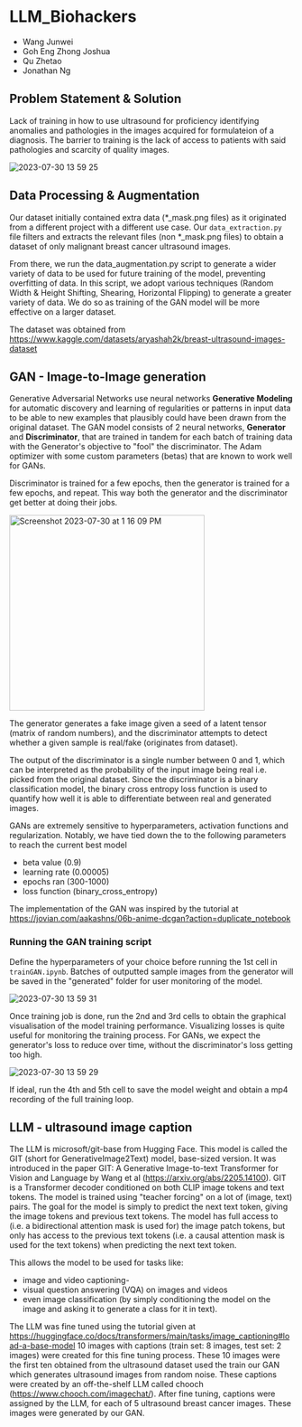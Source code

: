 # LLM_Biohackers
- Wang Junwei
- Goh Eng Zhong Joshua
- Qu Zhetao
- Jonathan Ng

## Problem Statement & Solution
Lack of training in how to use ultrasound for proficiency identifying anomalies and pathologies in the images acquired for formulateion of a diagnosis. The barrier to training is the lack of access to patients with said pathologies and scarcity of quality images.

![2023-07-30 13 59 25](https://github.com/wjunwei2001/LLM_Biohackers/assets/96434745/44cc9194-8e1d-4f8f-8911-a5461c89a6ed)


## Data Processing & Augmentation
Our dataset initially contained extra data (*_mask.png files) as it originated from a different project with a different use case. Our `data_extraction.py` file filters and extracts the relevant files (non *_mask.png files) to obtain a dataset of only malignant breast cancer ultrasound images. 

From there, we run the data_augmentation.py script to generate a wider variety of data to be used for future training of the model, preventing overfitting of data. In this script, we adopt various techniques (Random Width & Height Shifting, Shearing, Horizontal Flipping) to generate a greater variety of data. 
We do so as training of the GAN model will be more effective on a larger dataset.

The dataset was obtained from https://www.kaggle.com/datasets/aryashah2k/breast-ultrasound-images-dataset 


## GAN - Image-to-Image generation
Generative Adversarial Networks use neural networks **Generative Modeling** for automatic discovery and learning of regularities or patterns in input data to be able to new examples that plausibly could have been drawn from the original dataset. The GAN model consists of 2 neural networks, **Generator** and **Discriminator**, that are trained in tandem for each batch of training data with the Generator's objective to "fool" the discriminator. The Adam optimizer with some custom parameters (betas) that are known to work well for GANs.

Discriminator is trained for a few epochs, then the generator is trained for a few epochs, and repeat. This way both the generator and the discriminator get better at doing their jobs. 

<img width="346" alt="Screenshot 2023-07-30 at 1 16 09 PM" src="https://github.com/wjunwei2001/LLM_Biohackers/assets/96434745/716488f6-3fd8-46ac-a130-2988f206f2b2">

The generator generates a fake image given a seed of a latent tensor (matrix of random numbers), and the discriminator attempts to detect whether a given sample is real/fake (originates from dataset). 

The output of the discriminator is a single number between 0 and 1, which can be interpreted as the probability of the input image being real i.e. picked from the original dataset. Since the discriminator is a binary classification model, the binary cross entropy loss function is used to quantify how well it is able to differentiate between real and generated images.

GANs are extremely sensitive to hyperparameters, activation functions and regularization. Notably, we have tied down the to the following parameters to reach the current best model
- beta value (0.9)
- learning rate (0.00005)
- epochs ran (300-1000)
- loss function (binary_cross_entropy)

The implementation of the GAN was inspired by the tutorial at https://jovian.com/aakashns/06b-anime-dcgan?action=duplicate_notebook 

### Running the GAN training script
Define the hyperparameters of your choice before running the 1st cell in `trainGAN.ipynb`. Batches of outputted sample images from the generator will be saved in the "generated" folder for user monitoring of the model. 

![2023-07-30 13 59 31](https://github.com/wjunwei2001/LLM_Biohackers/assets/96434745/3b75edcd-062c-448d-b821-cd0f2728d98b)


Once training job is done, run the 2nd and 3rd cells to obtain the graphical visualisation of the model training performance. Visualizing
losses is quite useful for monitoring the training process. For GANs, we expect the generator's loss to reduce over time, without the discriminator's loss getting too high.

![2023-07-30 13 59 29](https://github.com/wjunwei2001/LLM_Biohackers/assets/96434745/dbb806e4-ca7d-4a30-beb7-63b419eaa90c)

If ideal, run the 4th and 5th cell to save the model weight and obtain a mp4 recording of the full training loop.


## LLM - ultrasound image caption
The LLM is microsoft/git-base from Hugging Face. This model is called the GIT (short for GenerativeImage2Text) model, base-sized version. It was introduced in the paper GIT: A Generative Image-to-text Transformer for Vision and Language by Wang et al (https://arxiv.org/abs/2205.14100). GIT is a Transformer decoder conditioned on both CLIP image tokens and text tokens. The model is trained using "teacher forcing" on a lot of (image, text) pairs. The goal for the model is simply to predict the next text token, giving the image tokens and previous text tokens. The model has full access to (i.e. a bidirectional attention mask is used for) the image patch tokens, but only has access to the previous text tokens (i.e. a causal attention mask is used for the text tokens) when predicting the next text token.

This allows the model to be used for tasks like:
- image and video captioning-
- visual question answering (VQA) on images and videos
- even image classification (by simply conditioning the model on the image and asking it to generate a class for it in text).

The LLM was fine tuned using the tutorial given at https://huggingface.co/docs/transformers/main/tasks/image_captioning#load-a-base-model
10 images with captions (train set: 8 images, test set: 2 images) were created for this fine tuning process. These 10 images were the first ten obtained from the ultrasound dataset used the train our GAN which generates ultrasound images from random noise. These captions were created by an off-the-shelf LLM called chooch (https://www.chooch.com/imagechat/). After fine tuning, captions were assigned by the LLM, for each of 5 ultrasound breast cancer images. These images were generated by our GAN.
